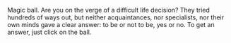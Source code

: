 Magic ball.
Are you on the verge of a difficult life decision? They tried hundreds of ways out, but neither acquaintances, nor specialists, nor their own minds gave a clear answer: to be or not to be, yes or no.
To get an answer, just click on the ball.